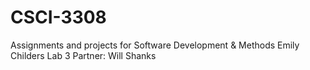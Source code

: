 # CSCI-3308
Assignments and projects for Software Development &amp; Methods
Emily Childers
Lab 3
Partner: Will Shanks 
